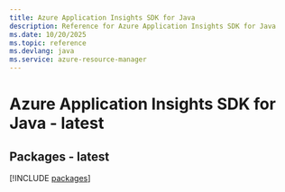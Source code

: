 ```yaml
---
title: Azure Application Insights SDK for Java
description: Reference for Azure Application Insights SDK for Java
ms.date: 10/20/2025
ms.topic: reference
ms.devlang: java
ms.service: azure-resource-manager
---
```

# Azure Application Insights SDK for Java - latest
## Packages - latest
[!INCLUDE [packages](application-insights-index.md)]